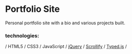 # Portfolio Site

Personal portfolio site with a bio and various projects built.

### technologies: 
/ HTML5 / CSS3 / JavaScript / <a href="https://jquery.com/">jQuery</a> / <a href="https://github.com/lukehaas/Scrollify">Scrollify</a> / <a href="https://github.com/mattboldt/typed.js/">Typed.js</a> /
